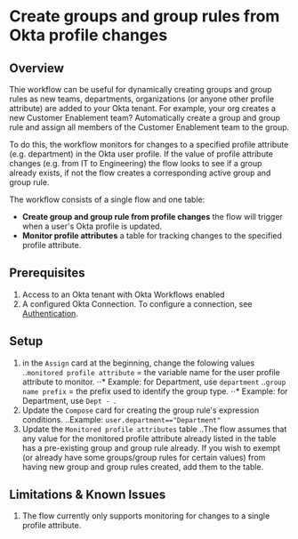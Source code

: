 # Create groups and group rules from Okta profile changes

## Overview
Thie workflow can be useful for dynamically creating groups and group rules as new teams, departments, organizations (or anyone other profile attribute) are added to your Okta tenant. For example, your org creates a new Customer Enablement team? Automatically create a group and group rule and assign all members of the Customer Enablement team to the group.

To do this, the workflow monitors for changes to a specified profile attribute (e.g. department) in the Okta user profile. If the value of profile attribute changes (e.g. from IT to Engineering) the flow looks to see if a group already exists, if not the flow creates a corresponding active group and group rule.

The workflow consists of a single flow and one table:
- **Create group and group rule from profile changes** the flow will trigger when a user's Okta profile is updated.
- **Monitor profile attributes** a table for tracking changes to the specified profile attribute.

## Prerequisites
1. Access to an Okta tenant with Okta Workflows enabled
2. A configured Okta Connection. To configure a connection, see [Authentication](https://help.okta.com/wf/en-us/Content/Topics/Workflows/connector-reference/okta/overviews/authorization.htm).

## Setup
1. in the `Assign` card at the beginning, change the folowing values
    ..`monitored profile attribute` = the variable name for the user profile attribute to monitor.
        ⋅⋅* Example: for Department, use `department`
    ..`group name prefix` = the prefix used to identify the group type.
        ⋅⋅* Example: for Department, use `Dept - `. 
2. Update the `Compose` card for creating the group rule's expression conditions.
    ..Example: `user.department=="Department"`
3. Update the `Monitored profile attributes` table
    ..The flow assumes that any value for the monitored profile attribute already listed in the table has a pre-existing group and group rule already. If you wish to exempt (or already have some groups/group rules for certain values) from having new group and group rules created, add them to the table.

## Limitations & Known Issues
1. The flow currently only supports monitoring for changes to a single profile attribute.
